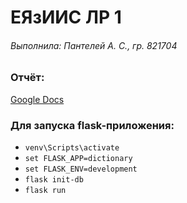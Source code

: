 # ЕЯзИИС ЛР 1
###### Выполнила: Пантелей А. С., гр. 821704

### Отчёт:
[Google Docs](https://docs.google.com/document/d/1Cz1bmbvf6uIFuWBt5yoaTZTb6476Qx_rg5P6oRzOHiE/edit?usp=sharing)

### Для запуска flask-приложения:
-  `venv\Scripts\activate`
-  `set FLASK_APP=dictionary`
-  `set FLASK_ENV=development`
-  `flask init-db`
-  `flask run`
